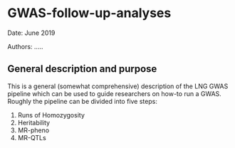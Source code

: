 # GWAS-follow-up-analyses

Date: June 2019

Authors: .....

## General description and purpose
This is a general (somewhat comprehensive) description of the LNG GWAS pipeline which can be used to guide researchers on how-to run a GWAS.
Roughly the pipeline can be divided into five steps:

1. Runs of Homozygosity
2. Heritability
3. MR-pheno
4. MR-QTLs
